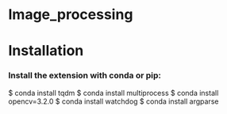 # Image_processing


# Installation

### Install the extension with conda or pip:

$ conda install tqdm
$ conda install multiprocess
$ conda install opencv=3.2.0
$ conda install watchdog
$ conda install argparse


